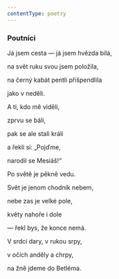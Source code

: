 ```yaml
---
contentType: poetry
---
```


<section>

### Poutníci

Já jsem cesta — já jsem hvězda bílá,

na svět ruku svou jsem položila,

na černý kabát pentli přišpendlila

jako v neděli.

A ti, kdo mě viděli,

zprvu se báli,

pak se ale stali králi

a řekli si: „Pojďme,

narodil se Mesiáš!“

Po světě je pěkně vedu.

Svět je jenom chodník nebem,

nebe zas je velké pole,

květy nahoře i dole

— řekl bys, že konce nemá.

V srdci dary, v rukou srpy,

v očích anděly a chrpy,

na žně jdeme do Betléma.

</section>
